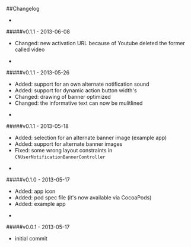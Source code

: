 ##Changelog

-
#####v0.1.1 - 2013-06-08
* Changed: new activation URL because of Youtube deleted the former called video


-
#####v0.1.1 - 2013-05-26
* Added: support for an own alternate notification sound
* Added: support for dynamic action button width's
* Changed: drawing of banner optimized
* Changed: the informative text can now be mulitlined


-
#####v0.1.1 - 2013-05-18
* Added: selection for an alternate banner image (example app)
* Added: support for alternate banner images
* Fixed: some wrong layout constraints in `CNUserNotificationBannerController`


-
#####v0.1.0 - 2013-05-17
* Added: app icon
* Added: pod spec file (it's now available via CocoaPods)
* Added: example app


-
#####v0.0.1 - 2013-05-17
* initial commit

